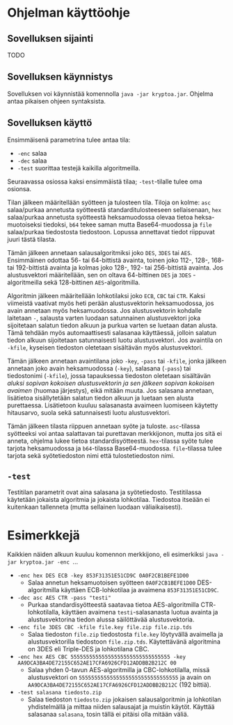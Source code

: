 # Ohjelman käyttöohje

## Sovelluksen sijainti
TODO

## Sovelluksen käynnistys
Sovelluksen voi käynnistää komennolla `java -jar kryptoa.jar`. Ohjelma
antaa pikaisen ohjeen syntaksista.

## Sovelluksen käyttö
Ensimmäisenä parametrina tulee antaa tila:
* `-enc` salaa
* `-dec` salaa
* `-test` suorittaa testejä kaikilla algoritmeilla.

Seuraavassa osiossa kaksi ensimmäistä tilaa; `-test`-tilalle tulee oma
osionsa.

Tilan jälkeen määritellään syötteen ja tulosteen tila. Tiloja on kolme:
`asc` salaa/purkaa annetusta syötteestä standarditulosteeseen sellaisenaan,
`hex` salaa/purkaa annetusta syötteestä heksamuodossa olevaa tietoa heksa-
muotoiseksi tiedoksi, `b64` tekee saman mutta Base64-muodossa ja `file` 
salaa/purkaa tiedostosta tiedostoon. Lopussa annettavat tiedot riippuvat
juuri tästä tilasta.

Tämän jälkeen annetaan salausalgoritmiksi joko `DES`, `3DES` tai `AES`.
Ensimmäinen odottaa 56- tai 64-bittistä avainta, toinen joko 112-, 128-,
168- tai 192-bittistä avainta ja kolmas joko 128-, 192- tai 256-bittistä
avainta. Jos alustusvektori määritellään, sen on oltava 64-bittinen
`DES` ja `3DES` -algoritmeilla sekä 128-bittinen `AES`-algoritmilla.

Algoritmin jälkeen määritellään lohkotilaksi joko `ECB`, `CBC` tai `CTR`.
Kaksi viimeistä vaativat myös heti perään alustusvektorin heksamuodossa,
jos avain annetaan myös heksamuodossa. Jos alustusvektorin kohdalle laitetaan 
`-`, salausta varten luodaan satunnainen alustusvektori joka sijoitetaan
salatun tiedon alkuun ja purkua varten se luetaan datan alusta. Tämä
tehdään myös automaattisesti salasanaa käyttäessä, jolloin salatun
tiedon alkuun sijoitetaan satunnaisesti luotu alustusvektori.
Jos avaintila on `-kfile`, kyseisen tiedoston oletetaan sisältävän myös
alustusvektori.

Tämän jälkeen annetaan avaintilana joko `-key`, `-pass` tai `-kfile`, jonka 
jälkeen annetaan joko avain heksamuodossa (`-key`), salasana (`-pass`) 
tai tiedostonimi (`-kfile`), jossa tapauksessa tiedoston oletetaan 
sisältävän _aluksi sopivan kokoisen alustusvektorin ja sen jälkeen_
_sopivan kokoisen avaimen_ (huomaa järjestys), eikä mitään muuta. Jos salasana 
annetaan, lisätietoa sisällytetään salatun tiedon alkuun ja luetaan 
sen alusta purettaessa. Lisätietoon kuuluu salasanasta avaimeen luomiseen
käytetty hitausarvo, suola sekä satunnaisesti luotu alustusvektori.

Tämän jälkeen tilasta riippuen annetaan syöte ja tuloste. `asc`-tilassa
syötteeksi voi antaa salattavan tai purettavan merkkijonon, mutta jos sitä
ei anneta, ohjelma lukee tietoa standardisyötteestä. `hex`-tilassa syöte
tulee tarjota heksamuodossa ja `b64`-tilassa Base64-muodossa. `file`-tilassa 
tulee tarjota sekä syötetiedoston nimi että tulostetiedoston nimi.

## `-test`
Testitilan parametrit ovat aina salasana ja syötetiedosto. Testitilassa 
käytetään jokaista algoritmia ja jokaista lohkotilaa. Tiedostoa itseään
ei kuitenkaan tallenneta (mutta sellainen luodaan väliaikaisesti).

# Esimerkkejä
Kaikkien näiden alkuun kuuluu komennon merkkijono, eli esimerkiksi
`java -jar kryptoa.jar -enc `...

* `-enc hex DES ECB -key 853F31351E51CD9C 0A0F2CB1BEFE1D00`
  * Salaa annetun heksamuotoisen syötteen `0A0F2CB1BEFE1D00` DES-algoritmilla
    käyttäen ECB-lohkotilaa ja avaimena `853F31351E51CD9C`.
* `-dec asc AES CTR -pass "testi"`
  * Purkaa standardisyötteestä saatavaa tietoa AES-algoritmilla CTR-
    lohkotilalla, käyttäen avaimena `testi`-salasanasta luotua avainta
    ja alustusvektorina tiedon alussa säilöttävää alustusvektoria.
* `-enc file 3DES CBC -kfile file.key file.zip file.zip.tds`
  * Salaa tiedoston `file.zip` tiedostosta `file.key` löytyvällä
    avaimella ja alustusvektorilla tiedostoon `file.zip.tds`. Käytettävänä
    algoritmina on 3DES eli Triple-DES ja lohkotilana CBC.
* `-enc hex AES CBC 55555555555555555555555555555555
   -key AA9DCA3BA4DE72155C652AE17CFA6926CFD12ADDBB2B212C 00`
  * Salaa yhden 0-tavun AES-algoritmilla ja CBC-lohkotilalla, missä
    alustusvektori on `55555555555555555555555555555555` ja avain on
    `AA9DCA3BA4DE72155C652AE17CFA6926CFD12ADDBB2B212C` (192 bittiä).
* `-test salasana tiedosto.zip`
  * Salaa tiedoston `tiedosto.zip` jokaisen salausalgoritmin ja lohkotilan
    yhdistelmällä ja mittaa niiden salausajat ja muistin käytöt. Käyttää
    salasanaa `salasana`, tosin tällä ei pitäisi olla mitään väliä.

